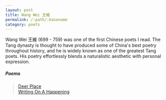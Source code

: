 ```yaml
---
layout: post
title: Wang Wei 王維
permalink: /:path/:basename
category: poets
---
```

Wang Wei 王維 (699 - 759) was one of the first Chinese poets I read. The Tang dynasty is thought to have produced some of China's best poetry throughout history, and he is widely known as one of the greatest Tang poets. His poetry effortlessly blends a naturalistic aesthetic with personal expression.

##### Poems

>[Deer Place](/poems/deer-place) <br>
>[Writing On A Happening](/poems/writing-on-a-happening)